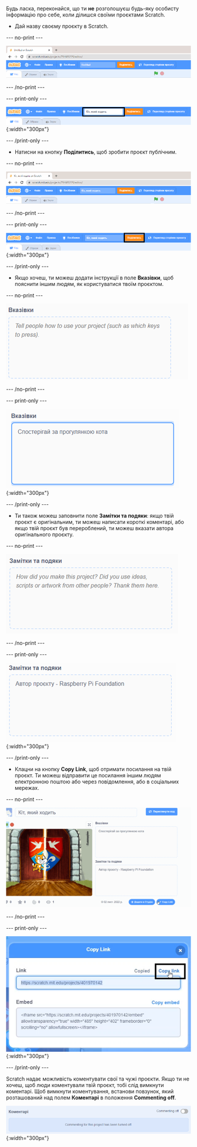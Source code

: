 Будь ласка, переконайся, що ти **не** розголошуєш будь-яку особисту інформацію про себе, коли ділишся своїми проєктами Scratch.

- Дай назву своєму проєкту в Scratch.

--- no-print ---

![Зміна назви проєкту "Untitled" на "Кіт, який ходить" в полі зліва біля оранжевої кнопки 'Поділитись', яка знаходиться у верхній частині екрана.](images/name_file.gif)

--- /no-print ---

--- print-only ---

![Виділене поле назви проєкту з новою назвою 'Кіт, який ходить', яка знаходиться ліворуч від помаранчевої кнопки 'Поділитись' у верхній частині екрана.](images/name_file.png){:width="300px"}

--- /print-only ---

- Натисни на кнопку **Поділитись**, щоб зробити проєкт публічним.

--- no-print ---

![Натисни оранжеву кнопку 'Поділитись' у верхній частині екрана. Після цього з'явиться повідомлення "Your project is now shared."](images/share.gif)

--- /no-print ---

--- print-only ---

![Оранжева кнопка 'Поділитись' у верхній частині екрана виділена.](images/share.png){:width="300px"}

--- /print-only ---

- Якщо хочеш, ти можеш додати інструкції в поле **Вказівки**, щоб пояснити іншим людям, як користуватися твоїм проєктом.

--- no-print ---

![Набери "Спостерігай за прогулянкою кота" в полі 'Вказівки'.](images/add_instructions.gif)

--- /no-print ---

--- print-only ---

![Поле 'Вказівки', з набраним текстом "Спостерігай за прогулянкою кота".](images/add_instructions.png){:width="300px"}

--- /print-only ---

- Ти також можеш заповнити поле **Замітки та подяки**: якщо твій проєкт є оригінальним, ти можеш написати короткі коментарі, або якщо твій проєкт був перероблений, ти можеш вказати автора оригінального проєкту.

--- no-print ---

![Набери "Автор проєкту The Raspberry Pi Foundation" в полі 'Замітки та подяки'.](images/notes_and_credits.gif)

--- /no-print ---

--- print-only ---

![Поле 'Замітки та подяки', з набраним текстом "Автор проєкту The Raspberry Pi Foundation".](images/notes_and_credits.png){:width="300px"}

--- /print-only ---

- Клацни на кнопку **Copy Link**, щоб отримати посилання на твій проєкт. Ти можеш відправити це посилання іншим людям електронною поштою або через повідомлення, або в соціальних мережах.

--- no-print ---

![Клацни на кнопку 'Copy Link', яка відкриє діалогове вікно 'Copy Link'. Далі, в діалоговому вікні, виділи посилання, яке знаходиться в полі 'Link', та вибери опцію 'Copy link'.](images/copy_link.gif)

--- /no-print ---

--- print-only ---

![Кнопка 'Copy link', яка знаходиться в діалоговому вікні 'Copy Link' виділена.](images/copy_link.png){:width="300px"}

--- /print-only ---

Scratch надає можливість коментувати свої та чужі проєкти. Якщо ти не хочеш, щоб люди коментували твій проєкт, тобі слід вимкнути коментарі. Щоб вимкнути коментування, встанови повзунок, який розташований над полем **Коментарі** в положення **Commenting off**.

![Повзунок над полем «Коментарі» встановлено в положення «Вимкнути коментарі». На екрані з'явиться повідомлення "Вибачте, для цього проєкту вимкнено можливість залишати коментарі."](images/comments-off.png){:width="300px"}
